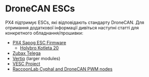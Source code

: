 # DroneCAN ESCs

PX4 підтримує ESCs, які відповідають стандарту DroneCAN.
Для отримання додаткової інформації дивіться наступні статті для конкретного обладнання/прошивки:

- [PX4 Sapog ESC Firmware](sapog.md)
  - [Holybro Kotleta 20](holybro_kotleta.md)
- [Zubax Telega](zubax_telega.md)
- [Vertiq](../peripherals/vertiq.md) (larger modules)
- [VESC Project](../peripherals/vesc.md)
- [RaccoonLab Cyphal and DroneCAN PWM nodes](raccoonlab_nodes.md)
